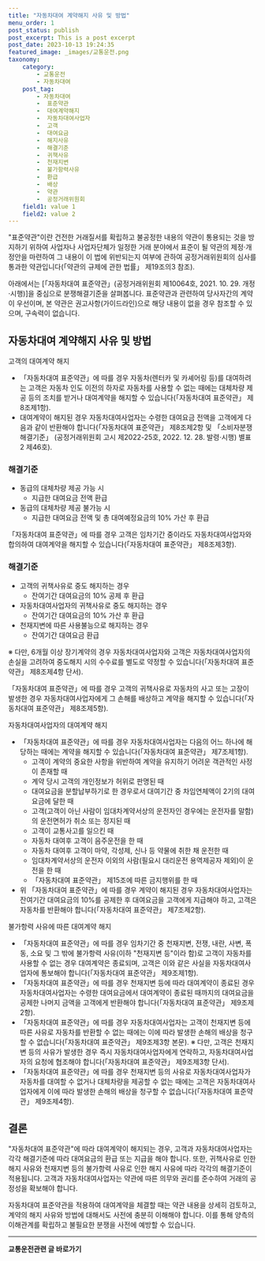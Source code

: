 ```yaml
---
title: "자동차대여 계약해지 사유 및 방법"
menu_order: 1
post_status: publish
post_excerpt: This is a post excerpt
post_date: 2023-10-13 19:24:35
featured_image: _images/교통운전.png
taxonomy:
    category:
        - 교통운전
        - 자동차대여
    post_tag:
        - 자동차대여
        -  표준약관
        -  대여계약해지
        -  자동차대여사업자
        -  고객
        -  대여요금
        -  해지사유
        -  해결기준
        -  귀책사유
        -  천재지변
        -  불가항력사유
        -  환급
        -  배상
        -  약관
        -  공정거래위원회
    field1: value 1
    field2: value 2
---
```




"표준약관"이란 건전한 거래질서를 확립하고 불공정한 내용의 약관이 통용되는 것을 방지하기 위하여 사업자나 사업자단체가 일정한 거래 분야에서 표준이 될 약관의 제정·개정안을 마련하여 그 내용이 이 법에 위반되는지 여부에 관하여 공정거래위원회의 심사를 통과한 약관입니다(「약관의 규제에 관한 법률」 제19조의3 참조).

아래에서는 [「자동차대여 표준약관」(공정거래위원회 제10064호, 2021. 10. 29. 개정·시행)]을 중심으로 분쟁해결기준을 살펴봅니다. 표준약관과 관련하여 당사자간의 계약이 우선이며, 본 약관은 권고사항(가이드라인)으로 해당 내용이 없을 경우 참조할 수 있으며, 구속력이 없습니다.

## 자동차대여 계약해지 사유 및 방법

고객의 대여계약 해지
- 「자동차대여 표준약관」에 따를 경우 자동차(렌터카 및 카셰어링 등)를 대여하려는 고객은 자동차 인도 이전의 하자로 자동차를 사용할 수 없는 때에는 대체차량 제공 등의 조치를 받거나 대여계약을 해지할 수 있습니다(「자동차대여 표준약관」 제8조제1항).
- 대여계약이 해지된 경우 자동차대여사업자는 수령한 대여요금 전액을 고객에게 다음과 같이 반환해야 합니다(「자동차대여 표준약관」 제8조제2항 및 「소비자분쟁해결기준」 (공정거래위원회 고시 제2022-25호, 2022. 12. 28. 발령·시행) 별표 2 제46호).

### 해결기준
- 동급의 대체차량 제공 가능 시
   - 지급한 대여요금 전액 환급
- 동급의 대체차량 제공 불가능 시
   - 지급한 대여요금 전액 및 총 대여예정요금의 10% 가산 후 환급

「자동차대여 표준약관」에 따를 경우 고객은 임차기간 중이라도 자동차대여사업자와 합의하여 대여계약을 해지할 수 있습니다(「자동차대여 표준약관」 제8조제3항).

### 해결기준
- 고객의 귀책사유로 중도 해지하는 경우
   - 잔여기간 대여요금의 10% 공제 후 환급
- 자동차대여사업자의 귀책사유로 중도 해지하는 경우
   - 잔여기간 대여요금의 10% 가산 후 환급
- 천재지변에 따른 사용불능으로 해지하는 경우
   - 잔여기간 대여요금 환급

※ 다만, 6개월 이상 장기계약의 경우 자동차대여사업자와 고객은 자동차대여사업자의 손실을 고려하여 중도해지 시의 수수료를 별도로 약정할 수 있습니다(「자동차대여 표준약관」 제8조제4항 단서).

「자동차대여 표준약관」에 따를 경우 고객의 귀책사유로 자동차의 사고 또는 고장이 발생한 경우 자동차대여사업자에게 그 손해를 배상하고 계약을 해지할 수 있습니다(「자동차대여 표준약관」 제8조제5항).

자동차대여사업자의 대여계약 해지
- 「자동차대여 표준약관」에 따를 경우 자동차대여사업자는 다음의 어느 하나에 해당하는 때에는 계약을 해지할 수 있습니다(「자동차대여 표준약관」 제7조제1항).
   - 고객이 계약의 중요한 사항을 위반하여 계약을 유지하기 어려운 객관적인 사정이 존재할 때
   - 계약 당시 고객의 개인정보가 허위로 판명된 때
   - 대여요금을 분할납부하기로 한 경우로서 대여기간 중 차임연체액이 2기의 대여요금에 달한 때
   - 고객(고객이 아닌 사람이 임대차계약서상의 운전자인 경우에는 운전자를 말함)의 운전면허가 취소 또는 정지된 때
   - 고객이 교통사고를 일으킨 때
   - 자동차 대여후 고객이 음주운전을 한 때
   - 자동차 대여후 고객이 마약, 각성제, 신나 등 약물에 취한 채 운전한 때
   - 임대차계약서상의 운전자 이외의 사람(필요시 대리운전 용역제공자 제외)이 운전을 한 때
   - 「자동차대여 표준약관」 제15조에 따른 금지행위를 한 때
- 위 「자동차대여 표준약관」에 따를 경우 계약이 해지된 경우 자동차대여사업자는 잔여기간 대여요금의 10%를 공제한 후 대여요금을 고객에게 지급해야 하고, 고객은 자동차를 반환해야 합니다(「자동차대여 표준약관」 제7조제2항).

불가항력 사유에 따른 대여계약 해지
- 「자동차대여 표준약관」에 따를 경우 임차기간 중 천재지변, 전쟁, 내란, 사변, 폭동, 소요 및 그 밖에 불가항력 사유(이하 "천재지변 등"이라 함)로 고객이 자동차를 사용할 수 없는 경우 대여계약은 종료되며, 고객은 이와 같은 사실을 자동차대여사업자에 통보해야 합니다(「자동차대여 표준약관」 제9조제1항).
- 「자동차대여 표준약관」에 따를 경우 천재지변 등에 따라 대여계약이 종료된 경우 자동차대여사업자는 수령한 대여요금에서 대여계약이 종료된 때까지의 대여요금을 공제한 나머지 금액을 고객에게 반환해야 합니다(「자동차대여 표준약관」 제9조제2항).
- 「자동차대여 표준약관」에 따를 경우 자동차대여사업자는 고객이 천재지변 등에 따른 사유로 자동차를 반환할 수 없는 때에는 이에 따라 발생한 손해의 배상을 청구할 수 없습니다(「자동차대여 표준약관」 제9조제3항 본문).
※ 다만, 고객은 천재지변 등의 사유가 발생한 경우 즉시 자동차대여사업자에게 연락하고, 자동차대여사업자의 요청에 협조해야 합니다(「자동차대여 표준약관」 제9조제3항 단서).
- 「자동차대여 표준약관」에 따를 경우 천재지변 등의 사유로 자동차대여사업자가 자동차를 대여할 수 없거나 대체차량을 제공할 수 없는 때에는 고객은 자동차대여사업자에게 이에 따라 발생한 손해의 배상을 청구할 수 없습니다(「자동차대여 표준약관」 제9조제4항).

## 결론

"자동차대여 표준약관"에 따라 대여계약이 해지되는 경우, 고객과 자동차대여사업자는 각각 해결기준에 따라 대여요금의 환급 또는 지급을 해야 합니다. 또한, 귀책사유로 인한 해지 사유와 천재지변 등의 불가항력 사유로 인한 해지 사유에 따라 각각의 해결기준이 적용됩니다. 고객과 자동차대여사업자는 약관에 따른 의무와 권리를 준수하여 거래의 공정성을 확보해야 합니다.

자동차대여 표준약관을 적용하여 대여계약을 체결할 때는 약관 내용을 상세히 검토하고, 계약의 해지 사유와 방법에 대해서도 사전에 충분히 이해해야 합니다. 이를 통해 양측의 이해관계를 확립하고 불필요한 분쟁을 사전에 예방할 수 있습니다.


<!-- wp:separator -->
<hr class="wp-block-separator has-alpha-channel-opacity"/>
<!-- /wp:separator -->
<!-- wp:group {"backgroundColor":"base","layout":{"type":"constrained"}} -->
<div class="wp-block-group has-base-background-color has-background">
<!-- wp:paragraph {"align":"center","fontSize":"large"} -->
<p class="has-text-align-center has-large-font-size"><strong>교통운전관련 글 바로가기</strong></p>
<!-- /wp:paragraph -->


<!-- wp:latest-posts{"categories": [{"id": 1440, "count": 100, "description": "", "link": "https://uknowlaw.com/category/%ea%b5%90%ed%86%b5%ec%9a%b4%ec%a0%84/", "name": "교통운전", "slug": "교통운전", "taxonomy": "category", "parent": 0, "meta": [],"_links":{"self":[{"href":"https://uknowlaw.com/wp-json/wp/v2/categories/1440"}],"collection":[{"href":"https://uknowlaw.com/wp-json/wp/v2/categories"}],"about":[{"href":"https://uknowlaw.com/wp-json/wp/v2/taxonomies/category"}],"wp:post_type":[{"href":"https://uknowlaw.com/wp-json/wp/v2/posts?categories=1440"}],"curies":[{"name":"wp","href":"https://api.w.org/{rel}","templated":true}]}}],"postsToShow":100,"excerptLength":28,"postLayout":"grid","columns":2,"featuredImageAlign":"left","featuredImageSizeSlug":"large","fontSize":"medium"} /-->
</div>
<!-- /wp:group -->
    